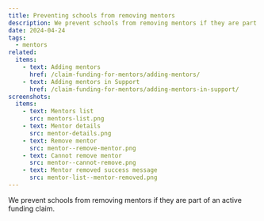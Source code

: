 ```yaml
---
title: Preventing schools from removing mentors
description: We prevent schools from removing mentors if they are part of an active funding claim
date: 2024-04-24
tags:
  - mentors
related:
  items:
    - text: Adding mentors
      href: /claim-funding-for-mentors/adding-mentors/
    - text: Adding mentors in Support
      href: /claim-funding-for-mentors/adding-mentors-in-support/
screenshots:
  items:
    - text: Mentors list
      src: mentors-list.png
    - text: Mentor details
      src: mentor-details.png
    - text: Remove mentor
      src: mentor--remove-mentor.png
    - text: Cannot remove mentor
      src: mentor--cannot-remove.png
    - text: Mentor removed success message
      src: mentor-list--mentor-removed.png
---
```


We prevent schools from removing mentors if they are part of an active funding claim.
